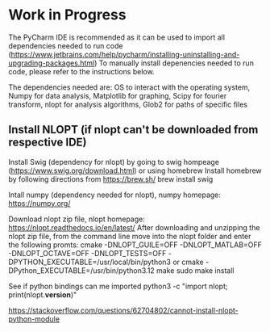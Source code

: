 # Work in Progress
The PyCharm IDE is recommended as it can be used to import all dependencies needed to run code (https://www.jetbrains.com/help/pycharm/installing-uninstalling-and-upgrading-packages.html)
To manually install depenencies needed to run code, please refer to the instructions below.

The dependencies needed are:
OS to interact with the operating system, 
Numpy for data analysis, 
Matplotlib for graphing, 
Scipy for fourier transform, 
nlopt for analysis algorithms, 
Glob2 for paths of specific files

## Install NLOPT (if nlopt can't be downloaded from respective IDE)
Install Swig (dependency for nlopt) by going to swig hompeage (https://www.swig.org/download.html) or using homebrew
Install homebrew by following directions from https://brew.sh/ 
brew install swig

Intall numpy (dependency needed for nlopt), numpy homepage: https://numpy.org/

Download nlopt zip file, nlopt homepage: https://nlopt.readthedocs.io/en/latest/
After downloading and unzipping the nlopt zip file, from the command line move into the nlopt folder and enter the following promts:
cmake -DNLOPT_GUILE=OFF -DNLOPT_MATLAB=OFF -DNLOPT_OCTAVE=OFF -DNLOPT_TESTS=OFF -DPYTHON_EXECUTABLE=/usr/local/bin/python3 or cmake -DPython_EXECUTABLE=/usr/bin/python3.12
make
sudo make install

See if python bindings can me imported
python3 -c "import nlopt; print(nlopt.__version__)"


https://stackoverflow.com/questions/62704802/cannot-install-nlopt-python-module
